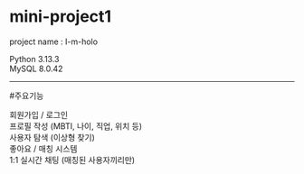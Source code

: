 # mini-project1 <br>
project name : I-m-holo <br>

Python 3.13.3 <br>
MySQL 8.0.42 <br>

---
#주요기능 <br>

회원가입 / 로그인 <br>
프로필 작성 (MBTI, 나이, 직업, 위치 등) <br>
사용자 탐색 (이상형 찾기) <br>
좋아요 / 매칭 시스템 <br>
1:1 실시간 채팅 (매칭된 사용자끼리만) <br>
